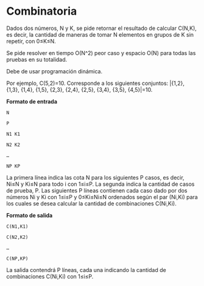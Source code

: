 # Combinatoria

Dados dos números, N y K, se pide retornar el resultado de calcular C(N,K), es decir, la cantidad de maneras de tomar N elementos en grupos de K sin repetir, con 0≤K≤N.

Se pide resolver en tiempo O(N^2) peor caso y espacio O(N) para todas las pruebas en su totalidad.
 
Debe de usar programación dinámica.

Por ejemplo, C(5,2)=10. Corresponde a los siguientes conjuntos: |{1,2}, {1,3}, {1,4}, {1,5}, {2,3}, {2,4}, {2,5}, {3,4}, {3,5}, {4,5}|=10.

**Formato de entrada**

    N
    
    P
    
    N1 K1
    
    N2 K2
    
    …
    
    NP KP

La primera línea indica las cota N para los siguientes P casos, es decir, Ni≤N y Ki≤N para todo i con 1≤i≤P. La segunda indica la cantidad de casos de prueba, P. Las siguientes P líneas contienen cada caso dado por dos números Ni y Ki con 1≤i≤P y 0≤Ki≤Ni≤N ordenados según el par (Ni,Ki) para los cuales se desea calcular la cantidad de combinaciones C(Ni,Ki).

**Formato de salida**

    C(N1,K1)
    
    C(N2,K2)
    
    …
    
    C(NP,KP)


La salida contendrá P líneas, cada una indicando la cantidad de combinaciones C(Ni,Ki) con 1≤i≤P.